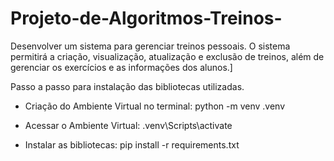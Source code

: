 # Projeto-de-Algoritmos-Treinos-
Desenvolver um sistema para gerenciar treinos pessoais. O sistema permitirá a criação, visualização, atualização e exclusão de treinos, além de gerenciar os exercícios e as informações dos alunos.]

Passo a passo para instalação das bibliotecas utilizadas.
- Criação do Ambiente Virtual no terminal:
python -m venv .venv

- Acessar o Ambiente Virtual:
.venv\Scripts\activate

- Instalar as bibliotecas:
pip install -r requirements.txt